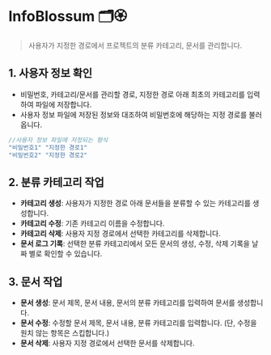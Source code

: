 # InfoBlossum 🗂🏵

> 사용자가 지정한 경로에서 프로젝트의 분류 카테고리, 문서를 관리합니다.

## 1. 사용자 정보 확인 
- 비밀번호, 카테고리/문서를 관리할 경로, 지정한 경로 아래 최초의 카테고리를 입력하여 파일에 저장합니다.
- 사용자 정보 파일에 저장된 정보와 대조하여 비밀번호에 해당하는 지정 경로를 불러옵니다. 
``` C
//사용자 정보 파일에 저정되는 형식
"비밀번호1" "지정한 경로1"
"비밀번호2" "지정한 경로2"
``` 

## 2. 분류 카테고리 작업
- **카테고리 생성**: 사용자가 지정한 경로 아래 문서들을 분류할 수 있는 카테고리를 생성합니다. 
- **카테고리 수정**: 기존 카테고리 이름을 수정합니다. 
- **카테고리 삭제**: 사용자 지정 경로에서 선택한 카테고리를 삭제합니다.
- **문서 로그 기록**: 선택한 분류 카테고리에서 모든 문서의 생성, 수정, 삭제 기록을 날짜 별로 확인할 수 있습니다.

## 3. 문서 작업
- **문서 생성**: 문서 제목, 문서 내용, 문서의 분류 카테고리를 입력하여 문서를 생성합니다. 
- **문서 수정**: 수정할 문서 제목, 문서 내용, 분류 카테고리를 입력합니다.
(단, 수정을 원치 않는 항목은 스킵합니다.)
- **문서 삭제**: 사용자 지정 경로에서 선택한 문서를 삭제합니다.





